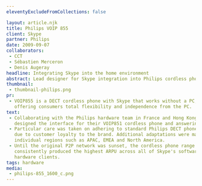 ```yaml
---
eleventyExcludeFromCollections: false

layout: article.njk
title: Philips VOIP 855
client: Skype
partner: Philips
date: 2009-09-07
collaborators:
 - CCT
 - Sébastien Merceron
 - Denis Augeray
headline: Integrating Skype into the home environment
abstract: Lead designer for Skype integration into Philips cordless phone interface.
thumbnail:
 - thumbnail-philips.png
pr:
 - VOIP855 is a DECT cordless phone with Skype that works without a PC, 
   offering consumers total flexibility and independence from the PC.
text: 
 - Collaborating with the Philips hardware team in France and Hong Kong, I 
   designed the interface for their VOIP851 cordless phone and answering machine.
 - Particular care was taken on adhering to standard Philips DECT phone UI paradigms, 
   due to customer loyalty to the brand. Additional adaptations were made for 
   individual regions such as APAC, EMEA and North America.
 - Until the original P2P network was sunset, the cordless phone range at Skype 
   consistently produced the highest ARPU across all of Skype's software and 
   hardware clients.
tags: hardware
media:
 - philips-855_1600_c.png
---
```

